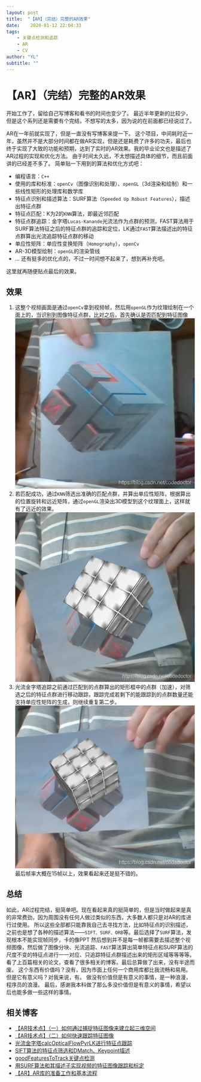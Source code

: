 ```yaml
---
layout: post
title:  "【AR】（完结）完整的AR效果"
date:    2020-01-12 22:04:33
tags:
    - 关键点检测和追踪
    - AR
    - CV
author: "YL"
subtitle: ""
---
```

# 【AR】（完结）完整的AR效果
开始工作了，留给自己写博客和看书的时间也变少了。
最近半年更新的比较少，但是这个系列还是需要有个完结，不想写的太多，因为说的在前面都已经说过了。

AR在一年前就实现了，但是一直没有写博客来提一下。
这个项目，中间耗时近一年，虽然并不是大部分时间都在做AR实现，但是还是耗费了许多的功夫，最后也终于实现了大致的功能和预期，达到了实时的AR效果。我的毕业论文也是描述了AR过程的实现和优化方法。
由于时间太久远，不太想描述具体的细节，而且前面讲的已经差不多了。
简单贴一下用到的算法和优化方式吧：
- 编程语言：`C++`
- 使用的库和标准：`openCv`（图像识别和处理）、`openGL`（3d渲染和绘制）和一些线性矩形的处理库和数学库
-	特征点识别和描述算法：SURF算法（`Speeded Up Robust Features`），描述出特征点群
-	特征点匹配：K为2的`KNN`算法，即最近邻匹配
-	特征点群追踪：金字塔`Lucas-Kanande`光流法作为点群的预测，FAST算法用于SURF算法特征之后的特征点群的追踪和定位，LK通过`FAST`算法描述出的特征点群算出光流追踪特征点群的移动
-	单应性矩阵：单应性变换矩阵（`Homography`），`openCv`
-	AR-3D模型绘制：`openGL`的渲染管线
-	... 还有挺多的优化点的，不过一时间想不起来了，想到再补充吧。

这里就再随便贴点最后的效果。
## 效果
1. 这整个视频画面是通过`openCv`拿到视频帧，然后用`openGL`作为纹理绘制在一个面上的，当识别到图像特征点群，比对之后，首先确认是否匹配到特征图像
![在这里插入图片描述](/imgs/post/ar/ar-3-1.png)
1. 若匹配成功，通过`KNN`筛选出准确的匹配点群，并算出单应性矩阵，根据算出的位置旋转和远近矩阵，通过`openGL`渲染出3D模型到这个纹理面上，这样就有了远近的效果。
![在这里插入图片描述](/imgs/post/ar/ar-3-2.png)
3. 光流金字塔追踪之前通过匹配到的点群算出的矩形框中的点群（加速），对筛选之后的特征点群进行移动跟踪，跟踪完成若剩下的能跟踪到的点群数量还能支持单应性矩阵的生成，则继续重复第二步。
![在这里插入图片描述](/imgs/post/ar/ar-3-3.png)
最后帧率大概在15帧以上，效果看起来还是挺不错的。

## 总结

如此，AR过程完结，挺简单吧。现在看起来真的挺简单的，但是当时做起来是真的非常费劲，因为周围没有任何人做过类似的东西，大多数人都只是对AR的库进行过使用。
所以这些全部都只能靠我自己去寻找方法，比如特征点的识别描述，之前也是想了各种的描述算法——`SIFT、SURF、ORB`等。最后选择了`SURF`算法，发现根本不能实现帧同步，卡的像PPT
然后想到并不是每一帧都需要去描述整个视频图像，然后做了图像分块、光流追踪、`FAST`算法算出简单特征点和SURF算法的尺度不变的特征点进行一一对应、只追踪特征点群描述出来的矩形区域等等等等。
看了上百篇相关的论文，查看了很多相关的博客。最后总算做了出来，没有半途而废。
这个东西有价值吗？没有，因为市面上任何一个商用库都比我流畅和易用。
但是它有意义吗？对我来说，有。
做没有价值但是有意义的事情，是一种浪漫，程序员的浪漫。
最后，感谢我本科做了那么多没价值但是有意义的事情，希望以后也能多做一些这样的事情。

## 相关博客
- [【AR技术点】（一）如何通过捕捉特征图像来建立起三维空间](https://blog.csdn.net/codedoctor/article/details/78608271)
- [【AR技术点】（二）如何快速跟踪特征图像](https://blog.csdn.net/codedoctor/article/details/80449816)
- [光流金字塔calcOpticalFlowPyrLK进行特征点跟踪](https://blog.csdn.net/codedoctor/article/details/79175683)
- [SIFT算法的特征点筛选和DMatch、Keypoint描述](https://blog.csdn.net/codedoctor/article/details/78998946)
- [goodFeaturesToTrack关键点检测](https://blog.csdn.net/codedoctor/article/details/78984618)
- [用SURF算法和其描述子实现视频的特征图像跟踪和标定](https://blog.csdn.net/codedoctor/article/details/79046118)
- [【AR】AR库的准备工作和基本流程](https://blog.csdn.net/codedoctor/article/details/72887855)